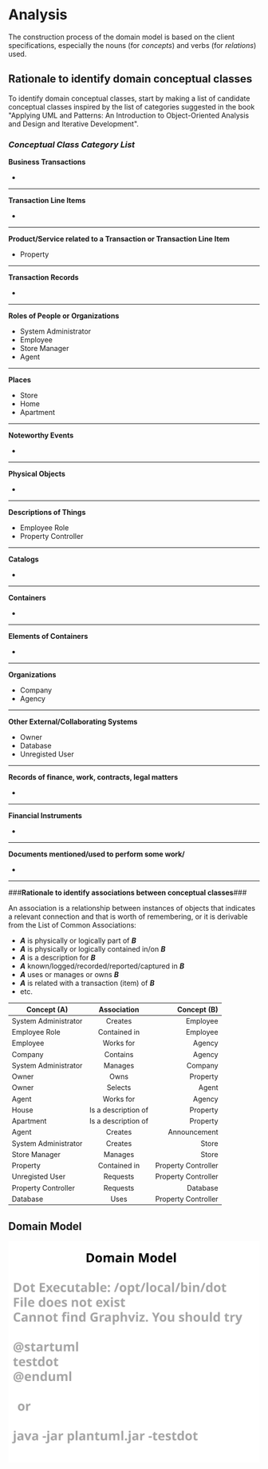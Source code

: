 # Analysis

The construction process of the domain model is based on the client specifications, especially the nouns (for _concepts_) and verbs (for _relations_) used. 

## Rationale to identify domain conceptual classes ##
To identify domain conceptual classes, start by making a list of candidate conceptual classes inspired by the list of categories suggested in the book "Applying UML and Patterns: An Introduction to Object-Oriented Analysis and Design and Iterative Development". 


### _Conceptual Class Category List_ ###

**Business Transactions**

*

---

**Transaction Line Items**

*

---

**Product/Service related to a Transaction or Transaction Line Item**

* Property

---


**Transaction Records**

*  

---  


**Roles of People or Organizations**

* System Administrator
* Employee
* Store Manager
* Agent

---


**Places**

* Store
* Home
* Apartment

---

**Noteworthy Events**

* 

---


**Physical Objects**

*

---


**Descriptions of Things**

* Employee Role
* Property Controller


---


**Catalogs**

*  

---


**Containers**

*  

---


**Elements of Containers**

*  

---


**Organizations**

* Company
* Agency 

---

**Other External/Collaborating Systems**

*  Owner
*  Database
*  Unregisted User


---


**Records of finance, work, contracts, legal matters**

* 

---


**Financial Instruments**

*  

---


**Documents mentioned/used to perform some work/**

* 
---



###**Rationale to identify associations between conceptual classes**###

An association is a relationship between instances of objects that indicates a relevant connection and that is worth of remembering, or it is derivable from the List of Common Associations: 

+ **_A_** is physically or logically part of **_B_**
+ **_A_** is physically or logically contained in/on **_B_**
+ **_A_** is a description for **_B_**
+ **_A_** known/logged/recorded/reported/captured in **_B_**
+ **_A_** uses or manages or owns **_B_**
+ **_A_** is related with a transaction (item) of **_B_**
+ etc.



| Concept (A) 		         |   Association   	   |         Concept (B) |
|------------------------|:-------------------:|--------------------:|
| System Administrator  	 |     Creates   	     |            Employee |
| Employee Role          |  Contained in   	   |            Employee |
| Employee               |   Works for    	    |              Agency |
| Company                |      Contains       |              Agency |
| System Administrator   |       Manages       |             Company |
| Owner                  |        Owns         |            Property |
| Owner                  |       Selects       |               Agent |
| Agent                  |      Works for      |              Agency |
| House                  | Is a description of |            Property |
| Apartment              | Is a description of |            Property |
| Agent                  |       Creates       |        Announcement |
| System Administrator   |       Creates       |               Store |
| Store Manager          |       Manages       |               Store |
| Property               |    Contained in     | Property Controller |
| Unregisted User        |      Requests       | Property Controller |
| Property Controller    |      Requests       |            Database |
| Database               |        Uses         | Property Controller |








## Domain Model

![Domain Model](svg/project-domain-model.svg)



